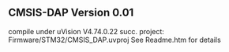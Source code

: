 CMSIS-DAP Version 0.01
----------------------
compile under uVision V4.74.0.22 succ.
project: Firmware/STM32/CMSIS_DAP.uvproj
See Readme.htm for details

